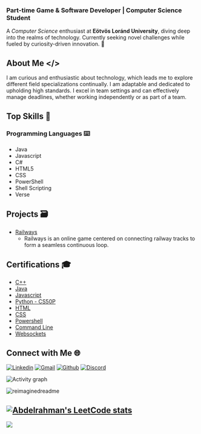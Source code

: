 ### Part-time Game & Software Developer | Computer Science Student

A *Computer Science* enthusiast at **Eötvös Loránd University**, diving deep into the realms of technology. Currently seeking novel challenges while fueled by curiosity-driven innovation. 🚀

## About Me </>

I am curious and enthusiastic about technology, which leads me to explore different field specializations continually. I am adaptable and dedicated to upholding high standards. I excel in team settings and can effectively manage deadlines, whether working independently or as part of a team.

## Top Skills 🚀

### Programming Languages ⌨️
- Java
- Javascript
- C#
- HTML5
- CSS
- PowerShell
- Shell Scripting
- Verse

## Projects 🗃️
- [Railways](https://kingdom-railways.netlify.app)
  - Railways is an online game centered on connecting railway tracks to form a seamless continuous loop.

## Certifications 🎓
- [C++](https://www.codecademy.com/profiles/abdelrahman.abdelaal/certificates/b74a2390dfc4127fa5d43fe147425ad0)
- [Java](https://www.codecademy.com/profiles/abdelrahman.abdelaal/certificates/d3f89367b558583e361640f778191345)
- [Javascript](https://www.codecademy.com/profiles/abdelrahman.abdelaal/certificates/705dcb15de0da4dd9d9fc4f3274b430e)
- [Python - CS50P](https://courses.edx.org/certificates/2f6006c0f8b341f3b3b6b27353f8c0bc)
- [HTML](https://www.codecademy.com/profiles/abdelrahman.abdelaal/certificates/9eb0741e5ebef1f9f58a53bfac67d3a7)
- [CSS](https://www.codecademy.com/profiles/abdelrahman.abdelaal/certificates/9eb0741e5ebef1f9f58a53bfac67d3a7)
- [Powershell](https://www.codecademy.com/profiles/abdelrahman.abdelaal/certificates/37a775c61b8540fe9dd54e384ca1c41d)
- [Command Line](https://www.codecademy.com/profiles/abdelrahman.abdelaal/certificates/c87ba0541f8be78bc2f4ba1128233f6f)
- [Websockets](https://www.codecademy.com/profiles/abdelrahman.abdelaal/certificates/d0f004b5ab60b2bda59b6e38892b931b)
  
## Connect with Me 🌐
[![Linkedin](https://skillicons.dev/icons?i=linkedin)](https://www.linkedin.com/in/abdelrahman-m-abdelaal/)
[![Gmail](https://skillicons.dev/icons?i=gmail)](mailto:abdelrahman5abdelaal@gmail.com)
[![Github](https://skillicons.dev/icons?i=github)](https://www.github.com/abdelrahman-mohammad/)
[![Discord](https://skillicons.dev/icons?i=discord)](https://www.discord.com/@abdelrahman.abdelaal/)

<!-- Feel free to add more sections or customize as needed -->
![Activity graph](https://github-readme-activity-graph.vercel.app/graph?username=Abdelrahman-Mohammad&theme=github-light)

<img src="https://myreadme.vercel.app/api/embed/abdelrahman-mohammad?panels=userstatistics,toprepositories,toplanguages,commitgraph" alt="reimaginedreadme" />

[![Abdelrahman's LeetCode stats](https://leetcode-stats-six.vercel.app/api?username=abdelrahman-abdelaal)](https://github.com/abdelrahman-mohammad/github-readme)
---
[![](https://visitcount.itsvg.in/api?id=abdelrahman-mohammad&icon=5&color=12)](https://visitcount.itsvg.in)
